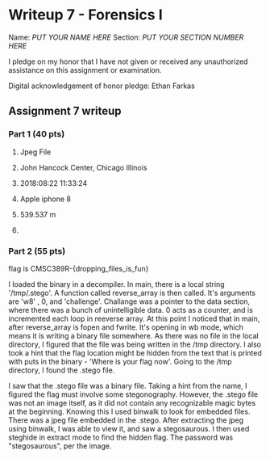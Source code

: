 Writeup 7 - Forensics I
======

Name: *PUT YOUR NAME HERE*
Section: *PUT YOUR SECTION NUMBER HERE*

I pledge on my honor that I have not given or received any unauthorized assistance on this assignment or examination.

Digital acknowledgement of honor pledge: Ethan Farkas

## Assignment 7 writeup

### Part 1 (40 pts)

1. Jpeg File

2. John Hancock Center, Chicago Illinois

3.  2018:08:22 11:33:24

4.  Apple iphone 8

5. 539.537 m

6.

### Part 2 (55 pts)
flag is CMSC389R-{dropping_files_is_fun}

I loaded the binary in a decompiler.  In main, there is a local string '/tmp/.stego'.  A function called reverse_array is then called.  It's arguments are 'w8' , 0, and 'challenge'.  Challange was a pointer to the data section, where there was a bunch of unintelligible data.  0 acts as a counter, and is incremented each loop in reeverse array.  At this point I noticed that in main, after reverse_array is fopen and fwrite.  It's opening in wb mode, which means it is writing a binary file somewhere.  As there was no file in the local directory, I figured that the file was being written in the /tmp directory.  I also took a hint that the flag location might be hidden from the text that is printed with puts in the binary - 'Where is your flag now'.   Going to the /tmp directory, I found the .stego file.

I saw that the .stego file was a binary file.  Taking a hint from the name, I figured the flag must involve some stegonography.  However, the .stego file was not an image itself, as it did not contain any recognizable magic bytes at the beginning.  Knowing this I used binwalk to look for embedded files.  There was a jpeg file embedded in the .stego.  After extracting the jpeg using binwalk, I was able to view it, and saw a stegosaurous.  I then used steghide in extract mode to find the hidden flag.  The password was "stegosaurous", per the image.
